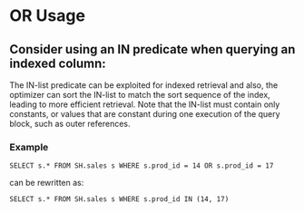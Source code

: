 # OR Usage

## Consider using an IN predicate when querying an indexed column:   
The IN-list predicate can be exploited for indexed retrieval and also,
the optimizer can sort the IN-list to match the sort sequence of the index,
leading to more efficient retrieval. Note that the IN-list must contain only
constants, or values that are constant during one execution of the query block,
such as outer references.

### Example

```
SELECT s.* FROM SH.sales s WHERE s.prod_id = 14 OR s.prod_id = 17
```  
can be rewritten as:   
```
SELECT s.* FROM SH.sales s WHERE s.prod_id IN (14, 17)
```